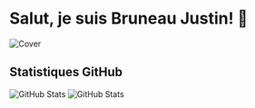 # Salut, je suis Bruneau Justin! :wave:

![Cover](https://www.evogest.fr/storage/197/conversions/Serveur-cloud-top-page.png)

## Statistiques GitHub
![GitHub Stats](https://github-readme-stats.vercel.app/api/top-langs/?username=justin-bruneau&theme=radical&hide_langs_below=8)
![GitHub Stats](https://github-readme-stats.vercel.app/api?username=justin-bruneau&show_icons=true&theme=radical)
